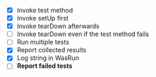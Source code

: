 - [x] Invoke test method
- [x] Invoke setUp first
- [x] Invoke tearDown afterwards
- [ ] Invoke tearDown even if the test method fails
- [ ] Run multiple tests
- [x] Report collected results
- [x] Log string in WasRun
- [ ] **Report failed tests**

